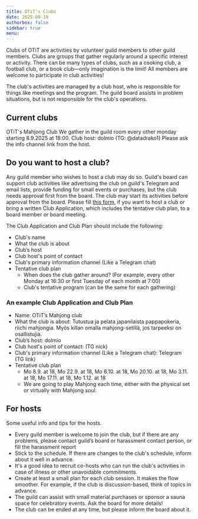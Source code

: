 ```yaml
---
title: OTiT's Clubs
date: 2025-09-19
authorbox: false
sidebar: true
menu:
---
```


Clubs of OTiT are activities by volunteer guild members to other guild members. Clubs are groups that gather regularly around a specific interest or activity. There can be many types of clubs, such as a cooking club, a football club, or a book club—only imagination is the limit! All members are welcome to participate in club activities!

The club's activities are managed by a club host, who is responsible for things like meetings and the program. The guild board assists in problem situations, but is not responsible for the club's operations.

## Current clubs

OTiT's Mahjong Club
We gather in the guild room every other monday starting 8.9.2025 at 18:00.
Club host: dolmio (TG: @datadrako1)
Please ask the info channel link from the host.

## Do you want to host a club?

Any guild member who wishes to host a club may do so. Guild's board can support club activities like advertising the club on guild's Telegram and email lists, provide funding for small events or purchases, but the club needs approval first from the board. The club may start its activities before approval from the board.
Please fill [this form](https://forms.gle/4Qi4tw1aWFWP2AsQ6), if you want to host a club or bring a written Club Application, which includes the tentative club plan, to a board member or board meeting.

The Club Application and Club Plan should include the following:

- Club's name
- What the club is about
- Club’s host
- Club host's point of contact
- Club's primary information channel (Like a Telegram chat)
- Tentative club plan
  - When does the club gather around? (For example, every other Monday at 16:30 or first Tuesday of each month at 7:00)
  - Club's tentative program (can be the same for each gathering)

### An example Club Application and Club Plan

- Name: OTiT’s Mahjong club
- What the club is about: Tutustua ja pelata japanilaista pappapokeria, riichi mahjongia. Myös killan omalla mahjong-setillä, jos tarpeeksi on osallistujia.
- Club’s host: dolmio
- Club host's point of contact: (TG nick)
- Club's primary information channel (Like a Telegram chat): Telegram (TG link)
- Tentative club plan
  - Mo 8.9. at 18, Mo 22.9. at 18, Mo 6.10. at 18, Mo 20.10. at 18, Mo 3.11. at 18, Mo  17.11. at 18, Mo 1.12. at 18
  - We are going to play Mahjong each time, either with the physical set or virtually with Mahjong soul.

## For hosts

Some useful info and tips for the hosts.

- Every guild member is welcome to join the club, but if there are any problems, please contact guild’s board or harassment contact person, or fill the harassment report
- Stick to the schedule. If there are changes to the club's schedule, inform about it well in advance.
- It's a good idea to recruit co-hosts who can run the club's activities in case of illness or other unavoidable commitments.
- Create at least a small plan for each club session. It makes the flow smoother. For example, if the club is discussion-based, think of topics in advance.
- The guild can assist with small material purchases or sponsor a sauna space for celebratory events. Ask the board for more details!
- The club can be ended at any time, but please inform the board about it.
